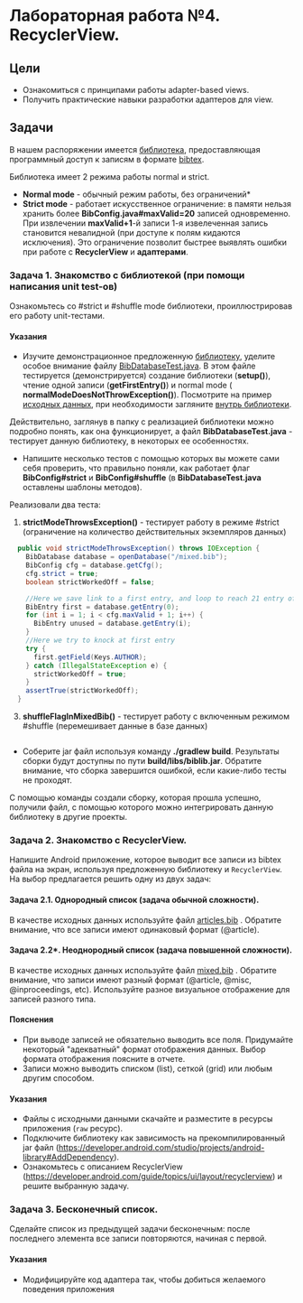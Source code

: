 # Лабораторная работа №4. RecyclerView.

## Цели
* Ознакомиться с принципами работы adapter-based views.
* Получить практические навыки разработки адаптеров для view.

## Задачи
В нашем распоряжении имеется [библиотека](biblib), предоставляющая программный доступ к записям в формате [bibtex](http://www.bibtex.org). 

Библиотека имеет 2 режима работы normal и strict. 
* **Normal mode** - обычный режим работы, без ограничений*
* **Strict mode** - работает искусственное ограничение: в памяти нельзя хранить более **BibConfig.java#maxValid=20** записей одновременно. При извлечении **maxValid+1**-й записи 1-я извелеченная запись становится невалидной (при доступе к полям кидаются исключения). Это ограничение позволит быстрее выявлять ошибки при работе с **RecyclerView** и **адаптерами**.

### Задача 1. Знакомство с библиотекой (при помощи написания unit test-ов)
Ознакомьтесь со #strict и #shuffle mode библиотеки, проиллюстрировав его работу unit-тестами.

#### Указания
* Изучите демонстрационное предложенную [библиотеку](biblib), уделите особое внимание файлу [BibDatabaseTest.java](biblib/src/test/java/name/ank/lab4/BibDatabaseTest.java). В этом файле тестируется (демонстрируется) создание библиотеки (**setup()**), чтение одной записи (**getFirstEntry()**) и normal mode ( **normalModeDoesNotThrowException()**). Посмотрите на пример [исходных данных](biblib/src/test/resources/references.bib), при необходимости загляните [внутрь библиотеки](biblib/src/main/java/name/ank/lab4).

Действительно, заглянув в папку с реализацией библиотеки можно подробно понять, как она функционирует, а файл **BibDatabaseTest.java** - тестирует данную библиотеку, в некоторых ее особенностях.

* Напишите несколько тестов с помощью которых вы можете сами себя проверить, что правильно поняли, как работает флаг **BibConfig#strict** и **BibConfig#shuffle** (в **BibDatabaseTest.java** оставлены шаблоны методов).

Реализовали два теста:
1. **strictModeThrowsException()** - тестирует работу в режиме #strict (ограничение на количество действительных экземпляров данных)
```java
  public void strictModeThrowsException() throws IOException {
    BibDatabase database = openDatabase("/mixed.bib");
    BibConfig cfg = database.getCfg();
    cfg.strict = true;
    boolean strictWorkedOff = false;

    //Here we save link to a first entry, and loop to reach 21 entry of Database
    BibEntry first = database.getEntry(0);
    for (int i = 1; i < cfg.maxValid + 1; i++) {
      BibEntry unused = database.getEntry(i);
    }
    //Here we try to knock at first entry
    try {
      first.getField(Keys.AUTHOR);
    } catch (IllegalStateException e) {
      strictWorkedOff = true;
    }
    assertTrue(strictWorkedOff);
  }
```
3. **shuffleFlagInMixedBib()** - тестирует работу с включенным режимом #shuffle (перемешивает данные в базе данных)
```java

```

* Соберите jar файл используя команду **./gradlew build**. Результаты сборки будут доступны по пути **build/libs/biblib.jar**. Обратите внимание, что сборка завершится ошибкой, если какие-либо тесты не проходят.

С помощью команды создали сборку, которая прошла успешно, получили файл, с помощью которого можно интегрировать данную библиотеку в другие проекты.

### Задача 2. Знакомство с RecyclerView.
Напишите Android приложение, которое выводит все записи из bibtex файла на экран, используя предложенную библиотеку и `RecyclerView`. На выбор предлагается решить одну из двух задач: 

#### Задача 2.1. Однородный список (задача обычной сложности).
В качестве исходных данных используйте файл [articles.bib](samples/articles.bib) . Обратите внимание, что все записи имеют одинаковый формат (@article).

#### Задача 2.2*. Неоднородный список (задача повышенной сложности).
В качестве исходных данных используйте файл [mixed.bib](samples/mixed.bib) . Обратите внимание, что записи имеют разный формат (@article, @misc, @inproceedings, etc). Используйте разное визуальное отображение для записей разного типа.


#### Пояснения
* При выводе записей не обязательно выводить все поля. Придумайте некоторый "адекватный" формат отображения данных. Выбор формата отображения поясните в отчете.
* Записи можно выводить списком (list), сеткой (grid) или любым другим способом.

#### Указания
* Файлы с исходными данными скачайте и разместите в ресурсы приложения (`raw` ресурс).
* Подключите библиотеку как зависимость на прекомпилированный jar файл (https://developer.android.com/studio/projects/android-library#AddDependency).
* Ознакомьтесь с описанием RecyclerView (https://developer.android.com/guide/topics/ui/layout/recyclerview) и решите выбранную задачу. 

### Задача 3. Бесконечный список.
Сделайте список из предыдущей задачи бесконечным: после последнего элемента все записи повторяются, начиная с первой. 

#### Указания
* Модифицируйте код адаптера так, чтобы добиться желаемого поведения приложения
